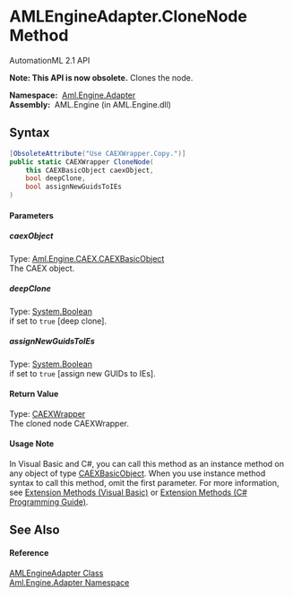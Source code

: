 AMLEngineAdapter.CloneNode Method
=================================
AutomationML 2.1 API

**Note: This API is now obsolete.**
Clones the node.

  **Namespace:**  [Aml.Engine.Adapter][1]  
  **Assembly:**  AML.Engine (in AML.Engine.dll)

Syntax
------

```csharp
[ObsoleteAttribute("Use CAEXWrapper.Copy.")]
public static CAEXWrapper CloneNode(
	this CAEXBasicObject caexObject,
	bool deepClone,
	bool assignNewGuidsToIEs
)
```

#### Parameters

##### *caexObject*
Type: [Aml.Engine.CAEX.CAEXBasicObject][2]  
The CAEX object.

##### *deepClone*
Type: [System.Boolean][3]  
if set to `true` [deep clone].

##### *assignNewGuidsToIEs*
Type: [System.Boolean][3]  
if set to `true` [assign new GUIDs to IEs].

#### Return Value
Type: [CAEXWrapper][4]  
 The cloned node CAEXWrapper. 
#### Usage Note
In Visual Basic and C#, you can call this method as an instance method on any object of type [CAEXBasicObject][2]. When you use instance method syntax to call this method, omit the first parameter. For more information, see [Extension Methods (Visual Basic)][5] or [Extension Methods (C# Programming Guide)][6].

See Also
--------

#### Reference
[AMLEngineAdapter Class][7]  
[Aml.Engine.Adapter Namespace][1]  

[1]: ../README.md
[2]: ../../Aml.Engine.CAEX/CAEXBasicObject/README.md
[3]: https://docs.microsoft.com/dotnet/api/system.boolean
[4]: ../../Aml.Engine.CAEX/CAEXWrapper/README.md
[5]: https://docs.microsoft.com/dotnet/visual-basic/programming-guide/language-features/procedures/extension-methods
[6]: https://docs.microsoft.com/dotnet/csharp/programming-guide/classes-and-structs/extension-methods
[7]: README.md
[8]: https://www.automationml.org
[9]: ../../icons/logoShade.png